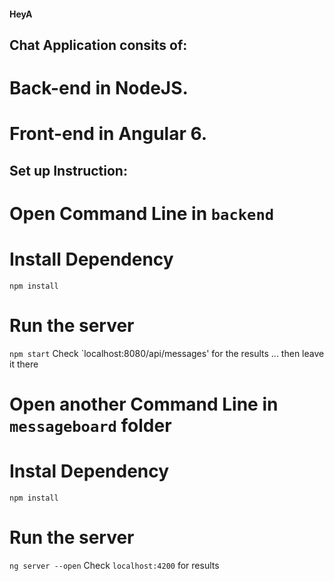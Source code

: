 #### HeyA

## Chat Application consits of: 
# Back-end in NodeJS.
# Front-end in Angular 6.

## Set up Instruction:

# Open Command Line in `backend`

# Install Dependency
`npm install`

# Run the server
`npm start`
Check `localhost:8080/api/messages' for the results
... then leave it there

# Open another Command Line in `messageboard` folder

# Instal Dependency
`npm install`

# Run the server
`ng server --open`
Check `localhost:4200` for results
